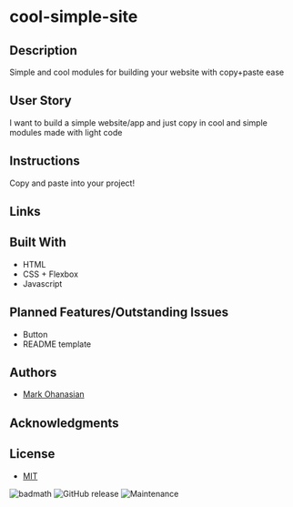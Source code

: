 # cool-simple-site

## Description
Simple and cool modules for building your website with copy+paste ease

## User Story
I want to build a simple website/app and just copy in cool and simple modules made with light code

## Instructions
Copy and paste into your project!

## Links

## Built With
* HTML
* CSS + Flexbox
* Javascript

## Planned Features/Outstanding Issues
* Button
* README template

## Authors
* [Mark Ohanasian](https://github.com/markohanesian) 

## Acknowledgments

## License

* [MIT](https://opensource.org/licenses/MIT)

![badmath](https://img.shields.io/github/languages/top/nielsenjared/badmath)
![GitHub release](https://img.shields.io/github/v/release/markohanesian/Burger-Logger)
![Maintenance](https://img.shields.io/badge/Maintained%3F-yes-green.svg)
